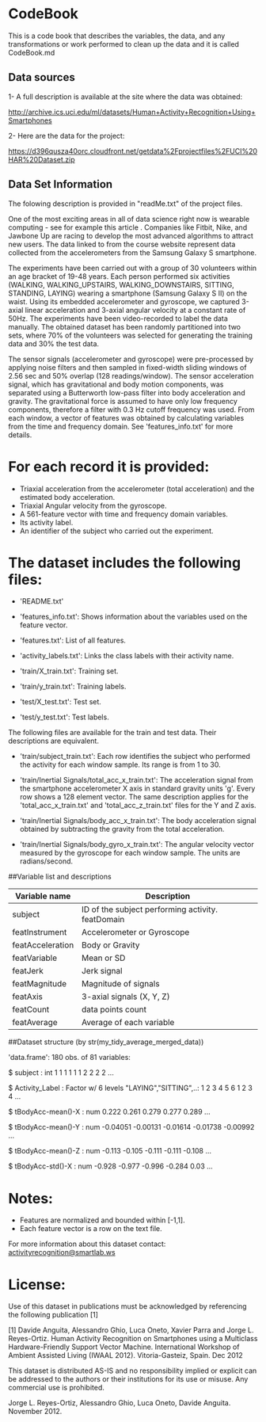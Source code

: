 # CodeBook

This is a code book that describes the variables, the data, and any transformations or work performed to clean up the data and it is called CodeBook.md


## Data sources

1- A full description is available at the site where the data was obtained: 

http://archive.ics.uci.edu/ml/datasets/Human+Activity+Recognition+Using+Smartphones 


2- Here are the data for the project: 

https://d396qusza40orc.cloudfront.net/getdata%2Fprojectfiles%2FUCI%20HAR%20Dataset.zip 


## Data Set Information 

The folowing description is provided in "readMe.txt" of the project files.

One of the most exciting areas in all of data science right now is wearable computing - see for example this article . Companies like Fitbit, Nike, and Jawbone Up are racing to develop the most advanced algorithms to attract new users. The data linked to from the course website represent data collected from the accelerometers from the Samsung Galaxy S smartphone.



The experiments have been carried out with a group of 30 volunteers within an age bracket of 19-48 years. Each person performed six activities (WALKING, WALKING_UPSTAIRS, WALKING_DOWNSTAIRS, SITTING, STANDING, LAYING) wearing a smartphone (Samsung Galaxy S II) on the waist. Using its embedded accelerometer and gyroscope, we captured 3-axial linear acceleration and 3-axial angular velocity at a constant rate of 50Hz. The experiments have been video-recorded to label the data manually. The obtained dataset has been randomly partitioned into two sets, where 70% of the volunteers was selected for generating the training data and 30% the test data. 

The sensor signals (accelerometer and gyroscope) were pre-processed by applying noise filters and then sampled in fixed-width sliding windows of 2.56 sec and 50% overlap (128 readings/window). The sensor acceleration signal, which has gravitational and body motion components, was separated using a Butterworth low-pass filter into body acceleration and gravity. The gravitational force is assumed to have only low frequency components, therefore a filter with 0.3 Hz cutoff frequency was used. From each window, a vector of features was obtained by calculating variables from the time and frequency domain. See 'features_info.txt' for more details. 

For each record it is provided:
======================================

- Triaxial acceleration from the accelerometer (total acceleration) and the estimated body acceleration.
- Triaxial Angular velocity from the gyroscope. 
- A 561-feature vector with time and frequency domain variables. 
- Its activity label. 
- An identifier of the subject who carried out the experiment.

The dataset includes the following files:
=========================================

- 'README.txt'

- 'features_info.txt': Shows information about the variables used on the feature vector.

- 'features.txt': List of all features.

- 'activity_labels.txt': Links the class labels with their activity name.

- 'train/X_train.txt': Training set.

- 'train/y_train.txt': Training labels.

- 'test/X_test.txt': Test set.

- 'test/y_test.txt': Test labels.

The following files are available for the train and test data. Their descriptions are equivalent. 

- 'train/subject_train.txt': Each row identifies the subject who performed the activity for each window sample. Its range is from 1 to 30. 

- 'train/Inertial Signals/total_acc_x_train.txt': The acceleration signal from the smartphone accelerometer X axis in standard gravity units 'g'. Every row shows a 128 element vector. The same description applies for the 'total_acc_x_train.txt' and 'total_acc_z_train.txt' files for the Y and Z axis. 

- 'train/Inertial Signals/body_acc_x_train.txt': The body acceleration signal obtained by subtracting the gravity from the total acceleration. 

- 'train/Inertial Signals/body_gyro_x_train.txt': The angular velocity vector measured by the gyroscope for each window sample. The units are radians/second. 


##Variable list and descriptions


Variable name    | Description
-----------------|------------
subject          | ID of the subject performing activity.         featDomain       | Time or frequency domain signal
featInstrument   | Accelerometer or Gyroscope
featAcceleration | Body or Gravity
featVariable     | Mean or SD
featJerk         | Jerk signal
featMagnitude    | Magnitude of signals
featAxis         | 3-axial signals (X, Y, Z)
featCount        | data points count 
featAverage      | Average of each variable


##Dataset structure (by str(my_tidy_average_merged_data))


'data.frame':	180 obs. of  81 variables:

$ subject    : int  1 1 1 1 1 1 2 2 2 2 ...

$ Activity_Label : Factor w/ 6 levels "LAYING","SITTING",..: 1 2 3 4 5 6 1 2 3 4 ...

$ tBodyAcc-mean()-X              : num  0.222 0.261 0.279 0.277 0.289 ...

$ tBodyAcc-mean()-Y              : num  -0.04051 -0.00131 -0.01614 -0.01738 -0.00992 ...

$ tBodyAcc-mean()-Z              : num  -0.113 -0.105 -0.111 -0.111 -0.108 ...

$ tBodyAcc-std()-X               : num  -0.928 -0.977 -0.996 -0.284 0.03 ...






Notes: 
======
- Features are normalized and bounded within [-1,1].
- Each feature vector is a row on the text file.

For more information about this dataset contact: activityrecognition@smartlab.ws

License:
========
Use of this dataset in publications must be acknowledged by referencing the following publication [1] 

[1] Davide Anguita, Alessandro Ghio, Luca Oneto, Xavier Parra and Jorge L. Reyes-Ortiz. Human Activity Recognition on Smartphones using a Multiclass Hardware-Friendly Support Vector Machine. International Workshop of Ambient Assisted Living (IWAAL 2012). Vitoria-Gasteiz, Spain. Dec 2012

This dataset is distributed AS-IS and no responsibility implied or explicit can be addressed to the authors or their institutions for its use or misuse. Any commercial use is prohibited.

Jorge L. Reyes-Ortiz, Alessandro Ghio, Luca Oneto, Davide Anguita. November 2012.



